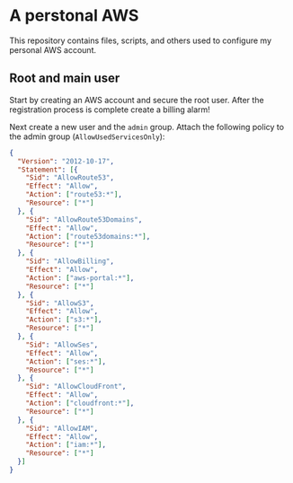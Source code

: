 A perstonal AWS
===============
This repository contains files, scripts, and others used
to configure my personal AWS account.


Root and main user
------------------
Start by creating an AWS account and secure the root user.
After the registration process is complete create a billing alarm!

Next create a new user and the `admin` group.
Attach the following policy to the admin group (`AllowUsedServicesOnly`):
```json
{
  "Version": "2012-10-17",
  "Statement": [{
    "Sid": "AllowRoute53",
    "Effect": "Allow",
    "Action": ["route53:*"],
    "Resource": ["*"]
  }, {
    "Sid": "AllowRoute53Domains",
    "Effect": "Allow",
    "Action": ["route53domains:*"],
    "Resource": ["*"]
  }, {
    "Sid": "AllowBilling",
    "Effect": "Allow",
    "Action": ["aws-portal:*"],
    "Resource": ["*"]
  }, {
    "Sid": "AllowS3",
    "Effect": "Allow",
    "Action": ["s3:*"],
    "Resource": ["*"]
  }, {
    "Sid": "AllowSes",
    "Effect": "Allow",
    "Action": ["ses:*"],
    "Resource": ["*"]
  }, {
    "Sid": "AllowCloudFront",
    "Effect": "Allow",
    "Action": ["cloudfront:*"],
    "Resource": ["*"]
  }, {
    "Sid": "AllowIAM",
    "Effect": "Allow",
    "Action": ["iam:*"],
    "Resource": ["*"]
  }]
}
```
